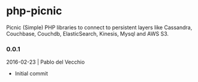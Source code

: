 # php-picnic

Picnic (Simple) PHP libraries to connect to persistent layers like Cassandra, Couchbase, Couchdb, ElasticSearch, Kinesis, Mysql and AWS S3.



### 0.0.1
2016-02-23 | Pablo del Vecchio

- Initial commit
